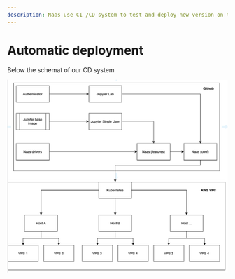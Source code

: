 ```yaml
---
description: Naas use CI /CD system to test and deploy new version on the fly
---
```


# Automatic deployment

Below the schemat of our CD system

![](../.gitbook/assets/screenshot-2021-04-07-at-02.52.29.png)

